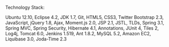 Technology Stack:

Ubuntu 12.10, Eclipse 4.2, JDK 1.7, Git, HTML5, CSS3, Twitter Bootstrap 2.3, JavaScript, jQuery 1.8, Ajax, Moment.js 2.0, JSP 2.1, JSTL, TLDs, Spring 3.1, Spring MVC, Spring Security, Hibernate 4.1, Annotations, JUnit 4, Tiles 2, Log4j, Tomcat 6.0, Jenkins 1.519, Ant 1.8.2, MySQL 5.2, Amazon EC2, Liquibase 3.0, Joda-Time 2.3


